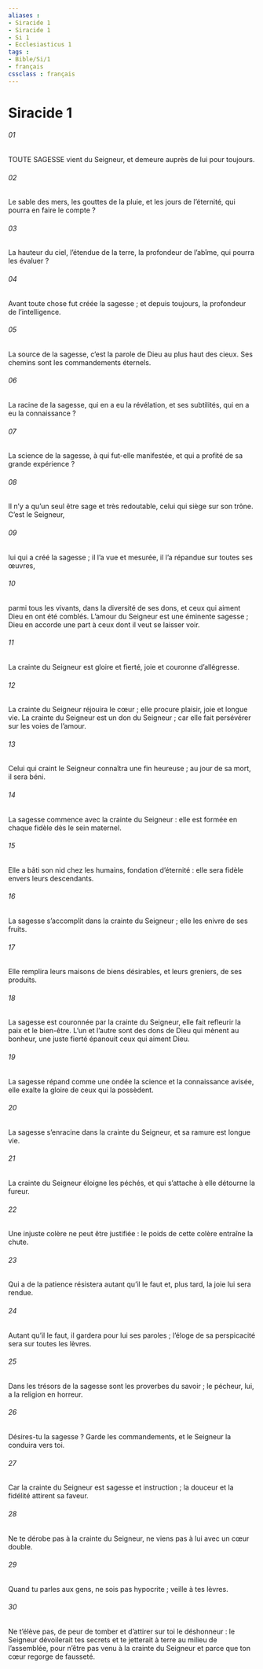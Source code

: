 ```yaml
---
aliases : 
- Siracide 1
- Siracide 1
- Si 1
- Ecclesiasticus 1
tags : 
- Bible/Si/1
- français
cssclass : français
---
```


# Siracide 1

###### 01
TOUTE SAGESSE vient du Seigneur,
et demeure auprès de lui pour toujours.
###### 02
Le sable des mers, les gouttes de la pluie,
et les jours de l’éternité,
qui pourra en faire le compte ?
###### 03
La hauteur du ciel, l’étendue de la terre,
la profondeur de l’abîme,
qui pourra les évaluer ?
###### 04
Avant toute chose fut créée la sagesse ;
et depuis toujours, la profondeur de l’intelligence.
###### 05
La source de la sagesse,
c’est la parole de Dieu au plus haut des cieux.
Ses chemins sont les commandements éternels.
###### 06
La racine de la sagesse, qui en a eu la révélation,
et ses subtilités, qui en a eu la connaissance ?
###### 07
La science de la sagesse, à qui fut-elle manifestée,
et qui a profité de sa grande expérience ?
###### 08
Il n’y a qu’un seul être sage et très redoutable,
celui qui siège sur son trône.
C’est le Seigneur,
###### 09
lui qui a créé la sagesse ;
il l’a vue et mesurée,
il l’a répandue sur toutes ses œuvres,
###### 10
parmi tous les vivants, dans la diversité de ses dons,
et ceux qui aiment Dieu en ont été comblés.
L’amour du Seigneur est une éminente sagesse ;
Dieu en accorde une part à ceux dont il veut se laisser voir.
###### 11
La crainte du Seigneur est gloire et fierté,
joie et couronne d’allégresse.
###### 12
La crainte du Seigneur réjouira le cœur ;
elle procure plaisir, joie et longue vie.
La crainte du Seigneur est un don du Seigneur ;
car elle fait persévérer sur les voies de l’amour.
###### 13
Celui qui craint le Seigneur connaîtra une fin heureuse ;
au jour de sa mort, il sera béni.
###### 14
La sagesse commence avec la crainte du Seigneur :
elle est formée en chaque fidèle dès le sein maternel.
###### 15
Elle a bâti son nid chez les humains, fondation d’éternité :
elle sera fidèle envers leurs descendants.
###### 16
La sagesse s’accomplit dans la crainte du Seigneur ;
elle les enivre de ses fruits.
###### 17
Elle remplira leurs maisons de biens désirables,
et leurs greniers, de ses produits.
###### 18
La sagesse est couronnée par la crainte du Seigneur,
elle fait refleurir la paix et le bien-être.
L’un et l’autre sont des dons de Dieu qui mènent au bonheur,
une juste fierté épanouit ceux qui aiment Dieu.
###### 19
La sagesse répand comme une ondée la science et la connaissance avisée,
elle exalte la gloire de ceux qui la possèdent.
###### 20
La sagesse s’enracine dans la crainte du Seigneur,
et sa ramure est longue vie.
###### 21
La crainte du Seigneur éloigne les péchés,
et qui s’attache à elle détourne la fureur.
###### 22
Une injuste colère ne peut être justifiée :
le poids de cette colère entraîne la chute.
###### 23
Qui a de la patience résistera autant qu’il le faut
et, plus tard, la joie lui sera rendue.
###### 24
Autant qu’il le faut, il gardera pour lui ses paroles ;
l’éloge de sa perspicacité sera sur toutes les lèvres.
###### 25
Dans les trésors de la sagesse sont les proverbes du savoir ;
le pécheur, lui, a la religion en horreur.
###### 26
Désires-tu la sagesse ? Garde les commandements,
et le Seigneur la conduira vers toi.
###### 27
Car la crainte du Seigneur est sagesse et instruction ;
la douceur et la fidélité attirent sa faveur.
###### 28
Ne te dérobe pas à la crainte du Seigneur,
ne viens pas à lui avec un cœur double.
###### 29
Quand tu parles aux gens, ne sois pas hypocrite ;
veille à tes lèvres.
###### 30
Ne t’élève pas, de peur de tomber
et d’attirer sur toi le déshonneur :
le Seigneur dévoilerait tes secrets
et te jetterait à terre au milieu de l’assemblée,
pour n’être pas venu à la crainte du Seigneur
et parce que ton cœur regorge de fausseté.
